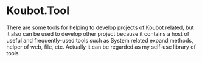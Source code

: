# Koubot.Tool
There are some tools for helping to develop projects of Koubot related, but it also can be used to develop other project because it contains a host of useful and frequently-used  tools such as System related expand methods, helper of web,  file, etc. Actually it can be regarded as my self-use library of tools.
